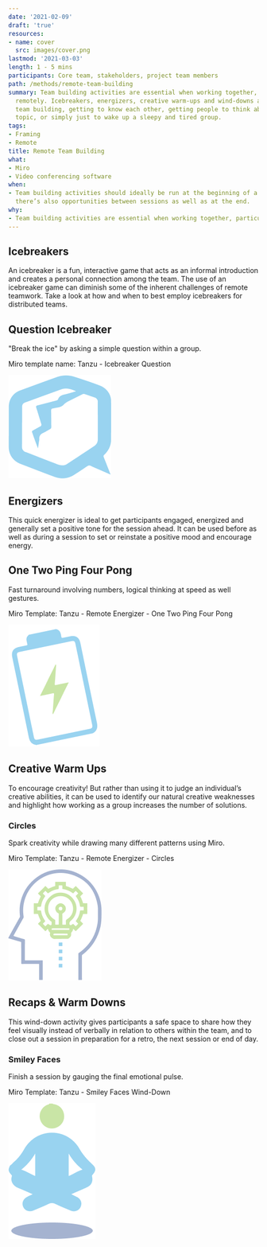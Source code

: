 ```yaml
---
date: '2021-02-09'
draft: 'true'
resources:
- name: cover
  src: images/cover.png
lastmod: '2021-03-03'
length: 1 - 5 mins
participants: Core team, stakeholders, project team members
path: /methods/remote-team-building
summary: Team building activities are essential when working together, particularly
  remotely. Icebreakers, energizers, creative warm-ups and wind-downs are great for
  team building, getting to know each other, getting people to think about a specific
  topic, or simply just to wake up a sleepy and tired group.
tags:
- Framing
- Remote
title: Remote Team Building
what:
- Miro
- Video conferencing software
when:
- Team building activities should ideally be run at the beginning of a session, but
  there’s also opportunities between sessions as well as at the end.
why:
- Team building activities are essential when working together, particularly remotely.
---
```


## Icebreakers
An icebreaker is a fun, interactive game that acts as an informal introduction and creates a personal connection among the team. The use of an icebreaker game can diminish some of the inherent challenges of remote teamwork. Take a look at how and when to best employ icebreakers for distributed teams.

## Question Icebreaker
"Break the ice" by asking a simple question within a group.

Miro template name: Tanzu - Icebreaker Question

![Ice Breaker](images/ice-breakers.png)

## Energizers
This quick energizer is ideal to get participants engaged, energized and generally set a positive tone for the session ahead. It can be used before as well as during a session to set or reinstate a positive mood and encourage energy.

## One Two Ping Four Pong
Fast turnaround involving numbers, logical thinking at speed as well gestures.

Miro Template: Tanzu - Remote Energizer - One Two Ping Four Pong

![TODO](images/energizers.png)

## Creative Warm Ups
To encourage creativity! But rather than using it to judge an individual’s creative abilities, it can be used to identify our natural creative weaknesses and highlight how working as a group increases the number of solutions.

### Circles
Spark creativity while drawing many different patterns using Miro.

Miro Template: Tanzu - Remote Energizer - Circles

![TODO](images/creative-warmups.png)

## Recaps & Warm Downs
This wind-down activity gives participants a safe space to share how they feel visually instead of verbally in relation to others within the team, and to close out a session in preparation for a retro, the next session or end of day.

### Smiley Faces
Finish a session by gauging the final emotional pulse.

Miro Template: Tanzu - Smiley Faces Wind-Down

![TODO](images/recaps.png)